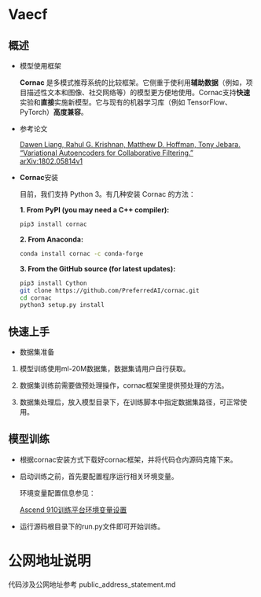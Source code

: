 # Vaecf

## 概述
- 模型使用框架

   **Cornac** 是多模式推荐系统的比较框架。它侧重于使利用**辅助数据**（例如，项目描述性文本和图像、社交网络等）的模型更方便地使用。Cornac支持**快速**实验和**直接**实施新模型。它与现有的机器学习库（例如 TensorFlow、PyTorch）**高度兼容**。

- 参考论文

    [Dawen Liang, Rahul G. Krishnan, Matthew D. Hoffman, Tony Jebara. “Variational Autoencoders for Collaborative Filtering.” arXiv:1802.05814v1](https://arxiv.org/pdf/1608.06993.pdf) 

- **Cornac**安装

  目前，我们支持 Python 3。有几种安装 Cornac 的方法：


  **1. From PyPI (you may need a C++ compiler):**
  ```bash
  pip3 install cornac
  ```

  **2. From Anaconda:**
  ```bash
  conda install cornac -c conda-forge
  ```

  **3. From the GitHub source (for latest updates):**
  ```bash
  pip3 install Cython
  git clone https://github.com/PreferredAI/cornac.git
  cd cornac
  python3 setup.py install
  ```



## 快速上手

- 数据集准备
1. 模型训练使用ml-20M数据集，数据集请用户自行获取。

2. 数据集训练前需要做预处理操作，cornac框架里提供预处理的方法。

3. 数据集处理后，放入模型目录下，在训练脚本中指定数据集路径，可正常使用。


## 模型训练

- 根据cornac安装方式下载好cornac框架，并将代码仓内源码克隆下来。

- 启动训练之前，首先要配置程序运行相关环境变量。

    环境变量配置信息参见：

     [Ascend 910训练平台环境变量设置](https://gitee.com/ascend/ModelZoo-TensorFlow/wikis/01.%E8%AE%AD%E7%BB%83%E8%84%9A%E6%9C%AC%E8%BF%81%E7%A7%BB%E6%A1%88%E4%BE%8B/Ascend%20910%E8%AE%AD%E7%BB%83%E5%B9%B3%E5%8F%B0%E7%8E%AF%E5%A2%83%E5%8F%98%E9%87%8F%E8%AE%BE%E7%BD%AE)

- 运行源码根目录下的run.py文件即可开始训练。


# 公网地址说明

代码涉及公网地址参考 public_address_statement.md
